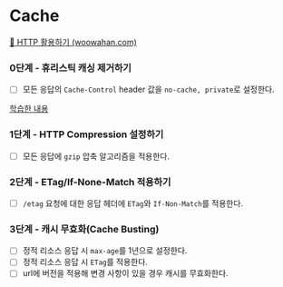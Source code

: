 # Cache

[📖 HTTP 활용하기 (woowahan.com)](https://techcourse.woowahan.com/s/cCM7rQR9/ls/cxmbDHT7)


### 0단계 - 휴리스틱 캐싱 제거하기
- [ ] 모든 응답의 `Cache-Control` header 값을 `no-cache, private`로 설정한다.

[학습한 내용](https://forky-freeky-forky.notion.site/Http-Caching-cb23699ac438453a8bff5e1f9b980d91)

### 1단계 - HTTP Compression 설정하기
- [ ] 모든 응답에 `gzip` 압축 알고리즘을 적용한다.

### 2단계 - ETag/If-None-Match 적용하기
- [ ] `/etag` 요청에 대한 응답 헤더에 `ETag`와 `If-Non-Match`를 적용한다.

### 3단계 - 캐시 무효화(Cache Busting)
- [ ] 정적 리소스 응답 시 `max-age`를 1년으로 설정한다.
- [ ] 정적 리소스 응답 시 `ETag`를 적용한다.
- [ ] url에 버전을 적용해 변경 사항이 있을 경우 캐시를 무효화한다.
